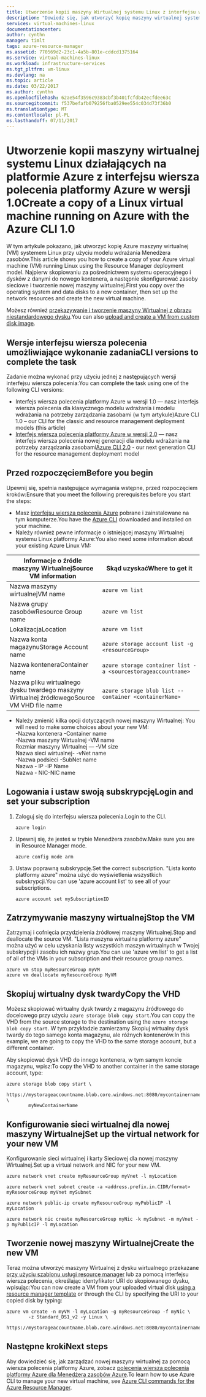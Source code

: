 ```yaml
---
title: Utworzenie kopii maszyny Wirtualnej systemu Linux z interfejsu wiersza polecenia platformy Azure w wersji 1.0 | Dokumentacja firmy Microsoft
description: "Dowiedz się, jak utworzyć kopię maszyny wirtualnej systemu Linux platformy Azure z 1.0 interfejsu wiersza polecenia platformy Azure w modelu wdrażania usługi Resource Manager"
services: virtual-machines-linux
documentationcenter: 
author: cynthn
manager: timlt
tags: azure-resource-manager
ms.assetid: 770569d2-23c1-4a5b-801e-cddcd1375164
ms.service: virtual-machines-linux
ms.workload: infrastructure-services
ms.tgt_pltfrm: vm-linux
ms.devlang: na
ms.topic: article
ms.date: 03/22/2017
ms.author: cynthn
ms.openlocfilehash: 62ae54f3596c9383cbf3b401fcfdb42ecfdee63c
ms.sourcegitcommit: f537befafb079256fba0529ee554c034d73f36b0
ms.translationtype: MT
ms.contentlocale: pl-PL
ms.lasthandoff: 07/11/2017
---
```

# <a name="create-a-copy-of-a-linux-virtual-machine-running-on-azure-with-the-azure-cli-10"></a><span data-ttu-id="6c141-103">Utworzenie kopii maszyny wirtualnej systemu Linux działających na platformie Azure z interfejsu wiersza polecenia platformy Azure w wersji 1.0</span><span class="sxs-lookup"><span data-stu-id="6c141-103">Create a copy of a Linux virtual machine running on Azure with the Azure CLI 1.0</span></span>
<span data-ttu-id="6c141-104">W tym artykule pokazano, jak utworzyć kopię Azure maszyny wirtualnej (VM) systemem Linux przy użyciu modelu wdrażania Menedżera zasobów.</span><span class="sxs-lookup"><span data-stu-id="6c141-104">This article shows you how to create a copy of your Azure virtual machine (VM) running Linux using the Resource Manager deployment model.</span></span> <span data-ttu-id="6c141-105">Najpierw skopiowaniu za pośrednictwem systemu operacyjnego i dysków z danymi do nowego kontenera, a następnie skonfigurować zasoby sieciowe i tworzenie nowej maszyny wirtualnej.</span><span class="sxs-lookup"><span data-stu-id="6c141-105">First you copy over the operating system and data disks to a new container, then set up the network resources and create the new virtual machine.</span></span>

<span data-ttu-id="6c141-106">Możesz również [przekazywanie i tworzenie maszyny Wirtualnej z obrazu niestandardowego dysku](upload-vhd.md?toc=%2fazure%2fvirtual-machines%2flinux%2ftoc.json).</span><span class="sxs-lookup"><span data-stu-id="6c141-106">You can also [upload and create a VM from custom disk image](upload-vhd.md?toc=%2fazure%2fvirtual-machines%2flinux%2ftoc.json).</span></span>

## <a name="cli-versions-to-complete-the-task"></a><span data-ttu-id="6c141-107">Wersje interfejsu wiersza polecenia umożliwiające wykonanie zadania</span><span class="sxs-lookup"><span data-stu-id="6c141-107">CLI versions to complete the task</span></span>
<span data-ttu-id="6c141-108">Zadanie można wykonać przy użyciu jednej z następujących wersji interfejsu wiersza polecenia:</span><span class="sxs-lookup"><span data-stu-id="6c141-108">You can complete the task using one of the following CLI versions:</span></span>

- <span data-ttu-id="6c141-109">Interfejs wiersza polecenia platformy Azure w wersji 1.0 — nasz interfejs wiersza polecenia dla klasycznego modelu wdrażania i modelu wdrażania na potrzeby zarządzania zasobami (w tym artykule)</span><span class="sxs-lookup"><span data-stu-id="6c141-109">Azure CLI 1.0 – our CLI for the classic and resource management deployment models (this article)</span></span>
- <span data-ttu-id="6c141-110">[Interfejs wiersza polecenia platformy Azure w wersji 2.0](copy-vm.md?toc=%2fazure%2fvirtual-machines%2flinux%2ftoc.json) — nasz interfejs wiersza polecenia nowej generacji dla modelu wdrażania na potrzeby zarządzania zasobami</span><span class="sxs-lookup"><span data-stu-id="6c141-110">[Azure CLI 2.0](copy-vm.md?toc=%2fazure%2fvirtual-machines%2flinux%2ftoc.json) - our next generation CLI for the resource management deployment model</span></span>

## <a name="before-you-begin"></a><span data-ttu-id="6c141-111">Przed rozpoczęciem</span><span class="sxs-lookup"><span data-stu-id="6c141-111">Before you begin</span></span>
<span data-ttu-id="6c141-112">Upewnij się, spełnia następujące wymagania wstępne, przed rozpoczęciem kroków:</span><span class="sxs-lookup"><span data-stu-id="6c141-112">Ensure that you meet the following prerequisites before you start the steps:</span></span>

* <span data-ttu-id="6c141-113">Masz [interfejsu wiersza polecenia Azure](../../cli-install-nodejs.md) pobrane i zainstalowane na tym komputerze.</span><span class="sxs-lookup"><span data-stu-id="6c141-113">You have the [Azure CLI](../../cli-install-nodejs.md) downloaded and installed on your machine.</span></span> 
* <span data-ttu-id="6c141-114">Należy również pewne informacje o istniejącej maszyny Wirtualnej systemu Linux platformy Azure:</span><span class="sxs-lookup"><span data-stu-id="6c141-114">You also need some information about your existing Azure Linux VM:</span></span>

| <span data-ttu-id="6c141-115">Informacje o źródle maszyny Wirtualnej</span><span class="sxs-lookup"><span data-stu-id="6c141-115">Source VM information</span></span> | <span data-ttu-id="6c141-116">Skąd uzyskać</span><span class="sxs-lookup"><span data-stu-id="6c141-116">Where to get it</span></span> |
| --- | --- |
| <span data-ttu-id="6c141-117">Nazwa maszyny wirtualnej</span><span class="sxs-lookup"><span data-stu-id="6c141-117">VM name</span></span> |`azure vm list` |
| <span data-ttu-id="6c141-118">Nazwa grupy zasobów</span><span class="sxs-lookup"><span data-stu-id="6c141-118">Resource Group name</span></span> |`azure vm list` |
| <span data-ttu-id="6c141-119">Lokalizacja</span><span class="sxs-lookup"><span data-stu-id="6c141-119">Location</span></span> |`azure vm list` |
| <span data-ttu-id="6c141-120">Nazwa konta magazynu</span><span class="sxs-lookup"><span data-stu-id="6c141-120">Storage Account name</span></span> |`azure storage account list -g <resourceGroup>` |
| <span data-ttu-id="6c141-121">Nazwa kontenera</span><span class="sxs-lookup"><span data-stu-id="6c141-121">Container name</span></span> |`azure storage container list -a <sourcestorageaccountname>` |
| <span data-ttu-id="6c141-122">Nazwa pliku wirtualnego dysku twardego maszyny Wirtualnej źródłowego</span><span class="sxs-lookup"><span data-stu-id="6c141-122">Source VM VHD file name</span></span> |`azure storage blob list --container <containerName>` |

* <span data-ttu-id="6c141-123">Należy zmienić kilka opcji dotyczących nowej maszyny Wirtualnej:   </span><span class="sxs-lookup"><span data-stu-id="6c141-123">You will need to make some choices about your new VM:    </span></span><br> <span data-ttu-id="6c141-124">-Nazwa kontenera   </span><span class="sxs-lookup"><span data-stu-id="6c141-124">-Container name    </span></span><br> <span data-ttu-id="6c141-125">-Nazwa maszyny Wirtualnej   </span><span class="sxs-lookup"><span data-stu-id="6c141-125">-VM name    </span></span><br> <span data-ttu-id="6c141-126">Rozmiar maszyny Wirtualnej —   </span><span class="sxs-lookup"><span data-stu-id="6c141-126">-VM size    </span></span><br> <span data-ttu-id="6c141-127">Nazwa sieci wirtualnej-   </span><span class="sxs-lookup"><span data-stu-id="6c141-127">-vNet name    </span></span><br> <span data-ttu-id="6c141-128">-Nazwa podsieci   </span><span class="sxs-lookup"><span data-stu-id="6c141-128">-SubNet name    </span></span><br> <span data-ttu-id="6c141-129">Nazwa - IP   </span><span class="sxs-lookup"><span data-stu-id="6c141-129">-IP Name    </span></span><br> <span data-ttu-id="6c141-130">Nazwa - NIC</span><span class="sxs-lookup"><span data-stu-id="6c141-130">-NIC name</span></span>

## <a name="login-and-set-your-subscription"></a><span data-ttu-id="6c141-131">Logowania i ustaw swoją subskrypcję</span><span class="sxs-lookup"><span data-stu-id="6c141-131">Login and set your subscription</span></span>
1. <span data-ttu-id="6c141-132">Zaloguj się do interfejsu wiersza polecenia.</span><span class="sxs-lookup"><span data-stu-id="6c141-132">Login to the CLI.</span></span>

    ```azurecli
    azure login
    ```
2. <span data-ttu-id="6c141-133">Upewnij się, że jesteś w trybie Menedżera zasobów.</span><span class="sxs-lookup"><span data-stu-id="6c141-133">Make sure you are in Resource Manager mode.</span></span>

    ```azurecli
    azure config mode arm
    ```
3. <span data-ttu-id="6c141-134">Ustaw poprawną subskrypcję.</span><span class="sxs-lookup"><span data-stu-id="6c141-134">Set the correct subscription.</span></span> <span data-ttu-id="6c141-135">"Lista konto platformy azure" można użyć do wyświetlenia wszystkich subskrypcji.</span><span class="sxs-lookup"><span data-stu-id="6c141-135">You can use 'azure account list' to see all of your subscriptions.</span></span>

    ```azurecli
    azure account set mySubscriptionID
    ```

## <a name="stop-the-vm"></a><span data-ttu-id="6c141-136">Zatrzymywanie maszyny wirtualnej</span><span class="sxs-lookup"><span data-stu-id="6c141-136">Stop the VM</span></span>
<span data-ttu-id="6c141-137">Zatrzymaj i cofnięcia przydzielenia źródłowej maszyny Wirtualnej.</span><span class="sxs-lookup"><span data-stu-id="6c141-137">Stop and deallocate the source VM.</span></span> <span data-ttu-id="6c141-138">"Lista maszyna wirtualna platformy azure" można użyć w celu uzyskania listy wszystkich maszyn wirtualnych w Twojej subskrypcji i zasobu ich nazwy grup.</span><span class="sxs-lookup"><span data-stu-id="6c141-138">You can use 'azure vm list' to get a list of all of the VMs in your subscription and their resource group names.</span></span>

```azurecli
azure vm stop myResourceGroup myVM
azure vm deallocate myResourceGroup MyVM
```


## <a name="copy-the-vhd"></a><span data-ttu-id="6c141-139">Skopiuj wirtualny dysk twardy</span><span class="sxs-lookup"><span data-stu-id="6c141-139">Copy the VHD</span></span>
<span data-ttu-id="6c141-140">Możesz skopiować wirtualny dysk twardy z magazynu źródłowego do docelowego przy użyciu `azure storage blob copy start`.</span><span class="sxs-lookup"><span data-stu-id="6c141-140">You can copy the VHD from the source storage to the destination using the `azure storage blob copy start`.</span></span> <span data-ttu-id="6c141-141">W tym przykładzie zamierzamy Skopiuj wirtualny dysk twardy do tego samego konta magazynu, ale różnych kontenerów.</span><span class="sxs-lookup"><span data-stu-id="6c141-141">In this example, we are going to copy the VHD to the same storage account, but a different container.</span></span>

<span data-ttu-id="6c141-142">Aby skopiować dysk VHD do innego kontenera, w tym samym koncie magazynu, wpisz:</span><span class="sxs-lookup"><span data-stu-id="6c141-142">To copy the VHD to another container in the same storage account, type:</span></span>

```azurecli
azure storage blob copy start \
        https://mystorageaccountname.blob.core.windows.net:8080/mycontainername/myVHD.vhd \
        myNewContainerName
```

## <a name="set-up-the-virtual-network-for-your-new-vm"></a><span data-ttu-id="6c141-143">Konfigurowanie sieci wirtualnej dla nowej maszyny Wirtualnej</span><span class="sxs-lookup"><span data-stu-id="6c141-143">Set up the virtual network for your new VM</span></span>
<span data-ttu-id="6c141-144">Konfigurowanie sieci wirtualnej i karty Sieciowej dla nowej maszyny Wirtualnej.</span><span class="sxs-lookup"><span data-stu-id="6c141-144">Set up a virtual network and NIC for your new VM.</span></span> 

```azurecli
azure network vnet create myResourceGroup myVnet -l myLocation

azure network vnet subnet create -a <address.prefix.in.CIDR/format> myResourceGroup myVnet mySubnet

azure network public-ip create myResourceGroup myPublicIP -l myLocation

azure network nic create myResourceGroup myNic -k mySubnet -m myVnet -p myPublicIP -l myLocation
```


## <a name="create-the-new-vm"></a><span data-ttu-id="6c141-145">Tworzenie nowej maszyny Wirtualnej</span><span class="sxs-lookup"><span data-stu-id="6c141-145">Create the new VM</span></span>
<span data-ttu-id="6c141-146">Teraz można utworzyć maszyny Wirtualnej z dysku wirtualnego przekazane [przy użyciu szablonu usługi resource manager](https://github.com/Azure/azure-quickstart-templates/tree/master/201-vm-from-specialized-vhd) lub za pomocą interfejsu wiersza polecenia, określając identyfikator URI do skopiowanego dysku, wpisując:</span><span class="sxs-lookup"><span data-stu-id="6c141-146">You can now create a VM from your uploaded virtual disk [using a resource manager template](https://github.com/Azure/azure-quickstart-templates/tree/master/201-vm-from-specialized-vhd) or through the CLI by specifying the URI to your copied disk by typing:</span></span>

```azurecli
azure vm create -n myVM -l myLocation -g myResourceGroup -f myNic \
        -z Standard_DS1_v2 -y Linux \
        https://mystorageaccountname.blob.core.windows.net:8080/mycontainername/myVHD.vhd 
```



## <a name="next-steps"></a><span data-ttu-id="6c141-147">Następne kroki</span><span class="sxs-lookup"><span data-stu-id="6c141-147">Next steps</span></span>
<span data-ttu-id="6c141-148">Aby dowiedzieć się, jak zarządzać nowej maszyny wirtualnej za pomocą wiersza polecenia platformy Azure, zobacz [polecenia wiersza polecenia platformy Azure dla Menedżera zasobów Azure](../azure-cli-arm-commands.md).</span><span class="sxs-lookup"><span data-stu-id="6c141-148">To learn how to use Azure CLI to manage your new virtual machine, see [Azure CLI commands for the Azure Resource Manager](../azure-cli-arm-commands.md).</span></span>

